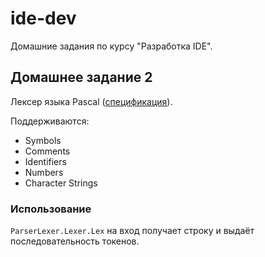 # ide-dev
Домашние задания по курсу "Разработка IDE".

## Домашнее задание 2
Лексер языка Pascal ([спецификация](https://www.freepascal.org/docs-html/ref/refch1.html#x8-70001)).

Поддерживаются:
* Symbols 
* Comments 
* Identifiers 
* Numbers 
* Character Strings

### Использование
`ParserLexer.Lexer.Lex` на вход получает строку и выдаёт последовательность токенов.